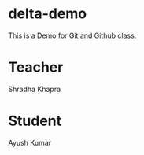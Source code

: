 # delta-demo

This is a Demo for Git and Github class.

# Teacher

Shradha Khapra

# Student

Ayush Kumar
